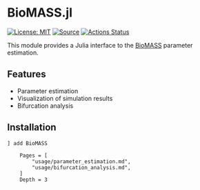 # BioMASS.jl

[![License: MIT](https://img.shields.io/badge/License-MIT-blue.svg)](https://opensource.org/licenses/MIT)
[![Source](https://img.shields.io/badge/source-github-blue)](https://github.com/biomass-dev/BioMASS.jl)
[![Actions Status](https://github.com/biomass-dev/BioMASS.jl/workflows/CI/badge.svg)](https://github.com/biomass-dev/BioMASS.jl/actions)

This module provides a Julia interface to the [BioMASS](https://github.com/okadalabipr/biomass) parameter estimation.

## Features

- Parameter estimation
- Visualization of simulation results
- Bifurcation analysis

## Installation

```
] add BioMASS
```

```@contents
    Pages = [
        "usage/parameter_estimation.md",
        "usage/bifurcation_analysis.md",
    ]
    Depth = 3
```
